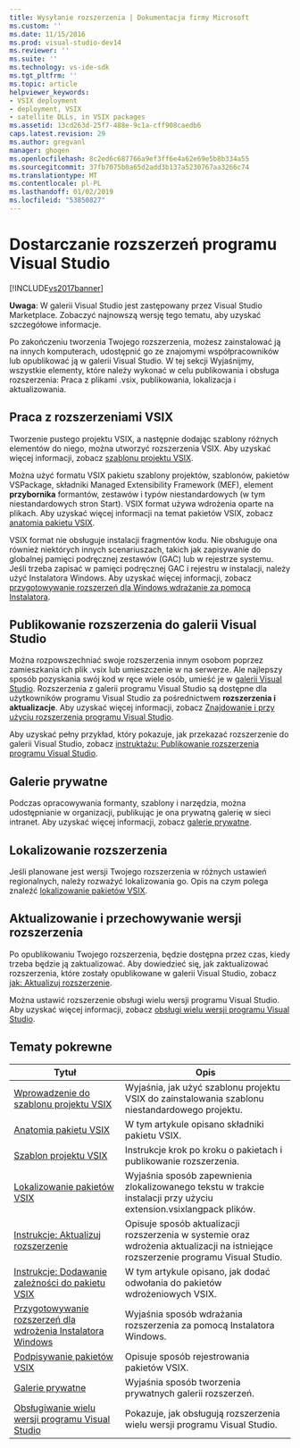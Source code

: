 ```yaml
---
title: Wysyłanie rozszerzenia | Dokumentacja firmy Microsoft
ms.custom: ''
ms.date: 11/15/2016
ms.prod: visual-studio-dev14
ms.reviewer: ''
ms.suite: ''
ms.technology: vs-ide-sdk
ms.tgt_pltfrm: ''
ms.topic: article
helpviewer_keywords:
- VSIX deployment
- deployment, VSIX
- satellite DLLs, in VSIX packages
ms.assetid: 13cd263d-25f7-488e-9c1a-cff908caedb6
caps.latest.revision: 29
ms.author: gregvanl
manager: ghogen
ms.openlocfilehash: 8c2ed6c687766a9ef3ff6e4a62e69e5b8b334a55
ms.sourcegitcommit: 37fb7075b0a65d2add3b137a5230767aa3266c74
ms.translationtype: MT
ms.contentlocale: pl-PL
ms.lasthandoff: 01/02/2019
ms.locfileid: "53850827"
---
```

# <a name="shipping-visual-studio-extensions"></a>Dostarczanie rozszerzeń programu Visual Studio
[!INCLUDE[vs2017banner](../includes/vs2017banner.md)]

**Uwaga**: W galerii Visual Studio jest zastępowany przez Visual Studio Marketplace. Zobaczyć najnowszą wersję tego tematu, aby uzyskać szczegółowe informacje.


Po zakończeniu tworzenia Twojego rozszerzenia, możesz zainstalować ją na innych komputerach, udostępnić go ze znajomymi współpracowników lub opublikować ją w galerii Visual Studio. W tej sekcji Wyjaśnijmy, wszystkie elementy, które należy wykonać w celu publikowania i obsługa rozszerzenia: Praca z plikami .vsix, publikowania, lokalizacja i aktualizowania.

## <a name="working-with-vsix-extensions"></a>Praca z rozszerzeniami VSIX
 Tworzenie pustego projektu VSIX, a następnie dodając szablony różnych elementów do niego, można utworzyć rozszerzenia VSIX. Aby uzyskać więcej informacji, zobacz [szablonu projektu VSIX](../extensibility/vsix-project-template.md).

 Można użyć formatu VSIX pakietu szablony projektów, szablonów, pakietów VSPackage, składniki Managed Extensibility Framework (MEF), element **przybornika** formantów, zestawów i typów niestandardowych (w tym niestandardowych stron Start). VSIX format używa wdrożenia oparte na plikach. Aby uzyskać więcej informacji na temat pakietów VSIX, zobacz [anatomia pakietu VSIX](../extensibility/anatomy-of-a-vsix-package.md).

 VSIX format nie obsługuje instalacji fragmentów kodu. Nie obsługuje ona również niektórych innych scenariuszach, takich jak zapisywanie do globalnej pamięci podręcznej zestawów (GAC) lub w rejestrze systemu. Jeśli trzeba zapisać w pamięci podręcznej GAC i rejestru w instalacji, należy użyć Instalatora Windows. Aby uzyskać więcej informacji, zobacz [przygotowywanie rozszerzeń dla Windows wdrażanie za pomocą Instalatora](../extensibility/preparing-extensions-for-windows-installer-deployment.md).

## <a name="publishing-your-extension-to-the-visual-studio-gallery"></a>Publikowanie rozszerzenia do galerii Visual Studio
 Można rozpowszechniać swoje rozszerzenia innym osobom poprzez zamieszkania ich plik .vsix lub umieszczenie w na serwerze. Ale najlepszy sposób pozyskania swój kod w ręce wiele osób, umieść je w [galerii Visual Studio](http://go.microsoft.com/fwlink/?LinkID=123847). Rozszerzenia z galerii programu Visual Studio są dostępne dla użytkowników programu Visual Studio za pośrednictwem **rozszerzenia i aktualizacje**. Aby uzyskać więcej informacji, zobacz [Znajdowanie i przy użyciu rozszerzenia programu Visual Studio](../ide/finding-and-using-visual-studio-extensions.md).

 Aby uzyskać pełny przykład, który pokazuje, jak przekazać rozszerzenie do galerii Visual Studio, zobacz [instruktażu: Publikowanie rozszerzenia programu Visual Studio](../extensibility/walkthrough-publishing-a-visual-studio-extension.md).

## <a name="private-galleries"></a>Galerie prywatne
 Podczas opracowywania formanty, szablony i narzędzia, można udostępnianie w organizacji, publikując je ona prywatną galerię w sieci intranet. Aby uzyskać więcej informacji, zobacz [galerie prywatne](../extensibility/private-galleries.md).

## <a name="localizing-your-extension"></a>Lokalizowanie rozszerzenia
 Jeśli planowane jest wersji Twojego rozszerzenia w różnych ustawień regionalnych, należy rozważyć lokalizowania go. Opis na czym polega znaleźć [lokalizowanie pakietów VSIX](../extensibility/localizing-vsix-packages.md).

## <a name="updating-and-versioning-your-extension"></a>Aktualizowanie i przechowywanie wersji rozszerzenia
 Po opublikowaniu Twojego rozszerzenia, będzie dostępna przez czas, kiedy trzeba będzie ją zaktualizować. Aby dowiedzieć się, jak zaktualizować rozszerzenia, które zostały opublikowane w galerii Visual Studio, zobacz [jak: Aktualizuj rozszerzenie](../extensibility/how-to-update-a-visual-studio-extension.md).

 Można ustawić rozszerzenie obsługi wielu wersji programu Visual Studio. Aby uzyskać więcej informacji, zobacz [obsługi wielu wersji programu Visual Studio](../extensibility/supporting-multiple-versions-of-visual-studio.md).

## <a name="related-topics"></a>Tematy pokrewne

|Tytuł|Opis|
|-----------|-----------------|
|[Wprowadzenie do szablonu projektu VSIX](../extensibility/getting-started-with-the-vsix-project-template.md)|Wyjaśnia, jak użyć szablonu projektu VSIX do zainstalowania szablonu niestandardowego projektu.|
|[Anatomia pakietu VSIX](../extensibility/anatomy-of-a-vsix-package.md)|W tym artykule opisano składniki pakietu VSIX.|
|[Szablon projektu VSIX](../extensibility/vsix-project-template.md)|Instrukcje krok po kroku o pakietach i publikowanie rozszerzenia.|
|[Lokalizowanie pakietów VSIX](../extensibility/localizing-vsix-packages.md)|Wyjaśnia sposób zapewnienia zlokalizowanego tekstu w trakcie instalacji przy użyciu extension.vsixlangpack plików.|
|[Instrukcje: Aktualizuj rozszerzenie](../extensibility/how-to-update-a-visual-studio-extension.md)|Opisuje sposób aktualizacji rozszerzenia w systemie oraz wdrożenia aktualizacji na istniejące rozszerzenie programu Visual Studio.|
|[Instrukcje: Dodawanie zależności do pakietu VSIX](../extensibility/how-to-add-a-dependency-to-a-vsix-package.md)|W tym artykule opisano, jak dodać odwołania do pakietów wdrożeniowych VSIX.|
|[Przygotowywanie rozszerzeń dla wdrożenia Instalatora Windows](../extensibility/preparing-extensions-for-windows-installer-deployment.md)|Wyjaśnia sposób wdrażania rozszerzenia za pomocą Instalatora Windows.|
|[Podpisywanie pakietów VSIX](../extensibility/signing-vsix-packages.md)|Opisuje sposób rejestrowania pakietów VSIX.|
|[Galerie prywatne](../extensibility/private-galleries.md)|Wyjaśnia sposób tworzenia prywatnych galerii rozszerzeń.|
|[Obsługiwanie wielu wersji programu Visual Studio](../extensibility/supporting-multiple-versions-of-visual-studio.md)|Pokazuje, jak obsługują rozszerzenia wielu wersji programu Visual Studio.|
